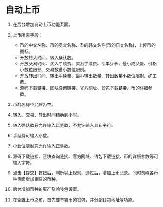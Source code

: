 # 自动上币

1. 在后台增加自动上币功能页面。
2. 上币所需字段：
   * 币的中文名称、币的英文名称、币的韩文名称(币的日文名称)，上传币的图标。
   * 开放转入时间、转入确认数。
   * 开放交易时间、买入手续费、卖出手续费、挂单步长、最小成交额、价格小数位限制、交易数量小数位限制。
   * 开放转出时间、转出手续费、最小转出数量、转出数量小数位限制、矿工费。
   * 源码下载链接、区块查询链接、官方网址、钱包下载链接、币的详细参数。

3. 币的名称不允许为空。
4. 转入、交易、转出时间精确到小时。
5. 转入确认数只允许输入正整数，不允许输入其它字符。
6. 手续费可输入小数。
7. 小数位限制只允许输入正整数。
8. 源码下载链接、区块查询链接、官方网址、钱包下载链接、币的详细参数等可输入字符。
9. 点击【提交】按钮后，判断以上规则，通过后，增加上币记录。同时前端各币种页面增加相应的币种。
10. 后台增加币种的资产及冷钱包设置。
11. 在设置上币之前，首先要布署币的钱包，并分配钱包地址等功能。